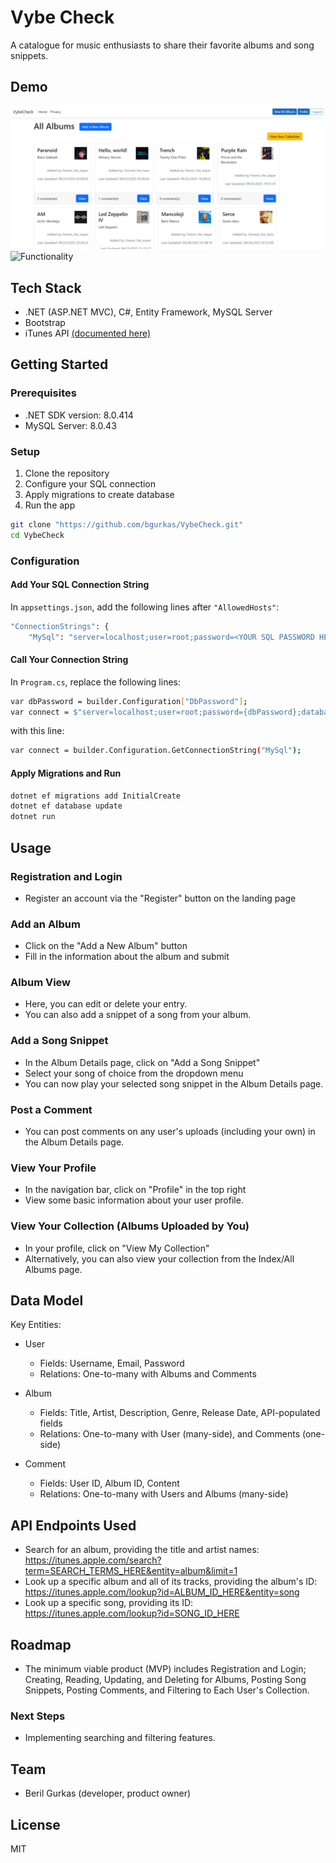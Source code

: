 # Vybe Check

A catalogue for music enthusiasts to share their favorite albums and song snippets.

## Demo
![Index Page](Assets/index_page.png)
![Functionality](Assets/Demo.gif)

## Tech Stack
- .NET (ASP.NET MVC), C#, Entity Framework, MySQL Server
- Bootstrap
- iTunes API [(documented here)](https://developer.apple.com/library/archive/documentation/AudioVideo/Conceptual/iTuneSearchAPI/Searching.html#//apple_ref/doc/uid/TP40017632-CH5-SW1)

## Getting Started
### Prerequisites
- .NET SDK version: 8.0.414
- MySQL Server: 8.0.43

### Setup
1. Clone the repository
2. Configure your SQL connection
3. Apply migrations to create database
4. Run the app

```bash
git clone "https://github.com/bgurkas/VybeCheck.git"
cd VybeCheck
```

### Configuration
#### Add Your SQL Connection String
In `appsettings.json`, add the following lines after `"AllowedHosts"`:
```bash
"ConnectionStrings": {
    "MySql": "server=localhost;user=root;password=<YOUR SQL PASSWORD HERE>;database=vybe_check_db" }
```

#### Call Your Connection String
In `Program.cs`, replace the following lines:
```bash
var dbPassword = builder.Configuration["DbPassword"];
var connect = $"server=localhost;user=root;password={dbPassword};database=vybe_check_db";
```
with this line:
```bash
var connect = builder.Configuration.GetConnectionString("MySql");
```

#### Apply Migrations and Run
```bash
dotnet ef migrations add InitialCreate
dotnet ef database update
dotnet run
```

## Usage
### Registration and Login
- Register an account via the "Register" button on the landing page

### Add an Album
- Click on the "Add a New Album" button
- Fill in the information about the album and submit

### Album View
- Here, you can edit or delete your entry.
- You can also add a snippet of a song from your album.

### Add a Song Snippet
- In the Album Details page, click on "Add a Song Snippet"
- Select your song of choice from the dropdown menu
- You can now play your selected song snippet in the Album Details page.

### Post a Comment
- You can post comments on any user's uploads (including your own) in the Album Details page.

### View Your Profile
- In the navigation bar, click on "Profile" in the top right
- View some basic information about your user profile.

### View Your Collection (Albums Uploaded by You)
- In your profile, click on "View My Collection"
- Alternatively, you can also view your collection from the Index/All Albums page.

## Data Model
Key Entities:
- User
    - Fields: Username, Email, Password
    - Relations: One-to-many with Albums and Comments

- Album
    - Fields: Title, Artist, Description, Genre, Release Date, API-populated fields
    - Relations: One-to-many with User (many-side), and Comments (one-side)

- Comment
    - Fields: User ID, Album ID, Content
    - Relations: One-to-many with Users and Albums (many-side)

## API Endpoints Used
- Search for an album, providing the title and artist names: https://itunes.apple.com/search?term=SEARCH_TERMS_HERE&entity=album&limit=1
- Look up a specific album and all of its tracks, providing the album's ID: https://itunes.apple.com/lookup?id=ALBUM_ID_HERE&entity=song
- Look up a specific song, providing its ID: https://itunes.apple.com/lookup?id=SONG_ID_HERE


## Roadmap
- The minimum viable product (MVP) includes Registration and Login; Creating, Reading, Updating, and Deleting for Albums, Posting Song Snippets, Posting Comments, and Filtering to Each User's Collection.

### Next Steps
- Implementing searching and filtering features.

## Team
- Beril Gurkas (developer, product owner)

## License
MIT
